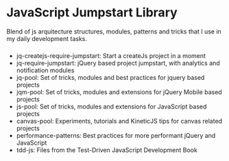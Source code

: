 # JavaScript Jumpstart Library

Blend of js arquitecture structures, modules, patterns and tricks that I use in my daily development tasks.

###

* jq-createjs-require-jumpstart: Start a createJs project in a moment
* jq-require-jumpstart: jQuery based project jumpstart, with analytics and notification modules
* jq-pool: Set of tricks, modules and best practices for jquery based projects
* jqm-pool: Set of tricks, modules and extensions for jQuery Mobile based projects
* js-pool: Set of tricks, modules and extensions for JavaScript based projects
* canvas-pool: Experiments, tutorials and KineticJS tips for canvas related projects
* performance-patterns: Best practices for more performant jQuery and JavaScript
* tdd-js: Files from the Test-Driven JavaScript Development Book
